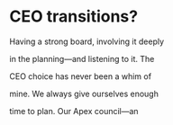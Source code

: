 # CEO transitions?

Having a strong board, involving it deeply

in the planning—and listening to it. The

CEO choice has never been a whim of

mine. We always give ourselves enough

time to plan. Our Apex council—an